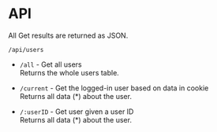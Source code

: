 # API

All Get results are returned as JSON.

```/api/users```

- ```/all``` - Get all users  
Returns the whole users table.

- ```/current``` - Get the logged-in user based on data in cookie  
Returns all data (*) about the user.

- ```/:userID``` - Get user given a user ID  
Returns all data (*) about the user.


